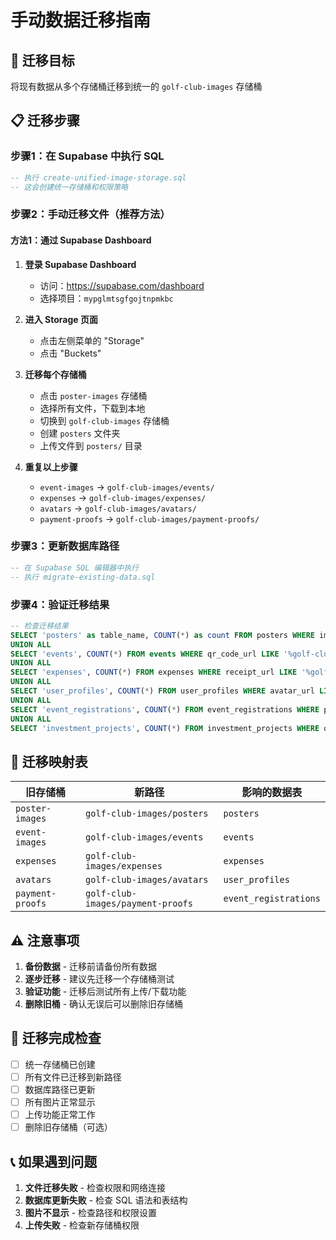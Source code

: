 # 手动数据迁移指南

## 🎯 迁移目标
将现有数据从多个存储桶迁移到统一的 `golf-club-images` 存储桶

## 📋 迁移步骤

### 步骤1：在 Supabase 中执行 SQL
```sql
-- 执行 create-unified-image-storage.sql
-- 这会创建统一存储桶和权限策略
```

### 步骤2：手动迁移文件（推荐方法）

#### 方法1：通过 Supabase Dashboard
1. **登录 Supabase Dashboard**
   - 访问：https://supabase.com/dashboard
   - 选择项目：`mypglmtsgfgojtnpmkbc`

2. **进入 Storage 页面**
   - 点击左侧菜单的 "Storage"
   - 点击 "Buckets"

3. **迁移每个存储桶**
   - 点击 `poster-images` 存储桶
   - 选择所有文件，下载到本地
   - 切换到 `golf-club-images` 存储桶
   - 创建 `posters` 文件夹
   - 上传文件到 `posters/` 目录

4. **重复以上步骤**
   - `event-images` -> `golf-club-images/events/`
   - `expenses` -> `golf-club-images/expenses/`
   - `avatars` -> `golf-club-images/avatars/`
   - `payment-proofs` -> `golf-club-images/payment-proofs/`

### 步骤3：更新数据库路径
```sql
-- 在 Supabase SQL 编辑器中执行
-- 执行 migrate-existing-data.sql
```

### 步骤4：验证迁移结果
```sql
-- 检查迁移结果
SELECT 'posters' as table_name, COUNT(*) as count FROM posters WHERE image_url LIKE '%golf-club-images%'
UNION ALL
SELECT 'events', COUNT(*) FROM events WHERE qr_code_url LIKE '%golf-club-images%'
UNION ALL
SELECT 'expenses', COUNT(*) FROM expenses WHERE receipt_url LIKE '%golf-club-images%'
UNION ALL
SELECT 'user_profiles', COUNT(*) FROM user_profiles WHERE avatar_url LIKE '%golf-club-images%'
UNION ALL
SELECT 'event_registrations', COUNT(*) FROM event_registrations WHERE payment_proof_url LIKE '%golf-club-images%'
UNION ALL
SELECT 'investment_projects', COUNT(*) FROM investment_projects WHERE qrcode_url LIKE '%golf-club-images%';
```

## 🔧 迁移映射表

| 旧存储桶 | 新路径 | 影响的数据表 |
|---------|--------|-------------|
| `poster-images` | `golf-club-images/posters` | `posters` |
| `event-images` | `golf-club-images/events` | `events` |
| `expenses` | `golf-club-images/expenses` | `expenses` |
| `avatars` | `golf-club-images/avatars` | `user_profiles` |
| `payment-proofs` | `golf-club-images/payment-proofs` | `event_registrations` |

## ⚠️ 注意事项

1. **备份数据** - 迁移前请备份所有数据
2. **逐步迁移** - 建议先迁移一个存储桶测试
3. **验证功能** - 迁移后测试所有上传/下载功能
4. **删除旧桶** - 确认无误后可以删除旧存储桶

## 🚀 迁移完成检查

- [ ] 统一存储桶已创建
- [ ] 所有文件已迁移到新路径
- [ ] 数据库路径已更新
- [ ] 所有图片正常显示
- [ ] 上传功能正常工作
- [ ] 删除旧存储桶（可选）

## 📞 如果遇到问题

1. **文件迁移失败** - 检查权限和网络连接
2. **数据库更新失败** - 检查 SQL 语法和表结构
3. **图片不显示** - 检查路径和权限设置
4. **上传失败** - 检查新存储桶权限
